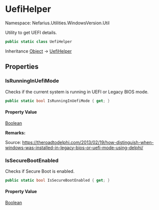 # UefiHelper

Namespace: Nefarius.Utilities.WindowsVersion.Util

Utility to get UEFI details.

```csharp
public static class UefiHelper
```

Inheritance [Object](https://docs.microsoft.com/en-us/dotnet/api/system.object) → [UefiHelper](./nefarius.utilities.windowsversion.util.uefihelper.md)

## Properties

### <a id="properties-isrunninginuefimode"/>**IsRunningInUefiMode**

Checks if the current system is running in UEFI or Legacy BIOS mode.

```csharp
public static bool IsRunningInUefiMode { get; }
```

#### Property Value

[Boolean](https://docs.microsoft.com/en-us/dotnet/api/system.boolean)<br>

**Remarks:**

Source: https://theroadtodelphi.com/2013/02/19/how-distinguish-when-windows-was-installed-in-legacy-bios-or-uefi-mode-using-delphi/

### <a id="properties-issecurebootenabled"/>**IsSecureBootEnabled**

Checks if Secure Boot is enabled.

```csharp
public static bool IsSecureBootEnabled { get; }
```

#### Property Value

[Boolean](https://docs.microsoft.com/en-us/dotnet/api/system.boolean)<br>
